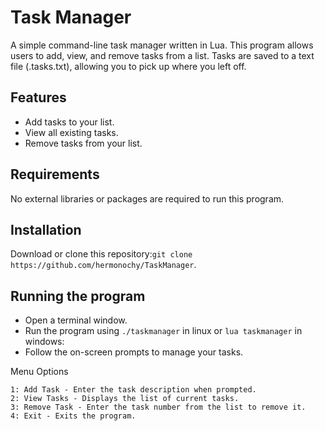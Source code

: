 # Task Manager

A simple command-line task manager written in Lua. This program allows users to add, view, and remove tasks from a list. Tasks are saved to a text file (.tasks.txt), allowing you to pick up where you left off.

## Features

- Add tasks to your list.
- View all existing tasks.
- Remove tasks from your list.

## Requirements

No external libraries or packages are required to run this program.

## Installation

Download or clone this repository:`git clone https://github.com/hermonochy/TaskManager`.

## Running the program

- Open a terminal window.
- Run the program using `./taskmanager` in linux or `lua taskmanager` in windows: 
- Follow the on-screen prompts to manage your tasks.

Menu Options

    1: Add Task - Enter the task description when prompted.
    2: View Tasks - Displays the list of current tasks.
    3: Remove Task - Enter the task number from the list to remove it.
    4: Exit - Exits the program.
